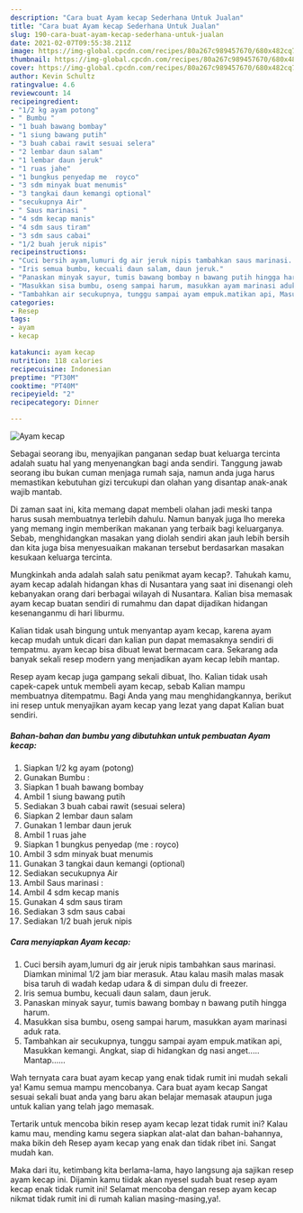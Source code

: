 ```yaml
---
description: "Cara buat Ayam kecap Sederhana Untuk Jualan"
title: "Cara buat Ayam kecap Sederhana Untuk Jualan"
slug: 190-cara-buat-ayam-kecap-sederhana-untuk-jualan
date: 2021-02-07T09:55:38.211Z
image: https://img-global.cpcdn.com/recipes/80a267c989457670/680x482cq70/ayam-kecap-foto-resep-utama.jpg
thumbnail: https://img-global.cpcdn.com/recipes/80a267c989457670/680x482cq70/ayam-kecap-foto-resep-utama.jpg
cover: https://img-global.cpcdn.com/recipes/80a267c989457670/680x482cq70/ayam-kecap-foto-resep-utama.jpg
author: Kevin Schultz
ratingvalue: 4.6
reviewcount: 14
recipeingredient:
- "1/2 kg ayam potong"
- " Bumbu "
- "1 buah bawang bombay"
- "1 siung bawang putih"
- "3 buah cabai rawit sesuai selera"
- "2 lembar daun salam"
- "1 lembar daun jeruk"
- "1 ruas jahe"
- "1 bungkus penyedap me  royco"
- "3 sdm minyak buat menumis"
- "3 tangkai daun kemangi optional"
- "secukupnya Air"
- " Saus marinasi "
- "4 sdm kecap manis"
- "4 sdm saus tiram"
- "3 sdm saus cabai"
- "1/2 buah jeruk nipis"
recipeinstructions:
- "Cuci bersih ayam,lumuri dg air jeruk nipis tambahkan saus marinasi. Diamkan minimal 1/2 jam biar merasuk. Atau kalau masih malas masak bisa taruh di wadah kedap udara &amp; di simpan dulu di freezer."
- "Iris semua bumbu, kecuali daun salam, daun jeruk."
- "Panaskan minyak sayur, tumis bawang bombay n bawang putih hingga harum."
- "Masukkan sisa bumbu, oseng sampai harum, masukkan ayam marinasi aduk rata."
- "Tambahkan air secukupnya, tunggu sampai ayam empuk.matikan api, Masukkan kemangi. Angkat, siap di hidangkan dg nasi anget..... Mantap......"
categories:
- Resep
tags:
- ayam
- kecap

katakunci: ayam kecap 
nutrition: 118 calories
recipecuisine: Indonesian
preptime: "PT30M"
cooktime: "PT40M"
recipeyield: "2"
recipecategory: Dinner

---
```



![Ayam kecap](https://img-global.cpcdn.com/recipes/80a267c989457670/680x482cq70/ayam-kecap-foto-resep-utama.jpg)

Sebagai seorang ibu, menyajikan panganan sedap buat keluarga tercinta adalah suatu hal yang menyenangkan bagi anda sendiri. Tanggung jawab seorang ibu bukan cuman menjaga rumah saja, namun anda juga harus memastikan kebutuhan gizi tercukupi dan olahan yang disantap anak-anak wajib mantab.

Di zaman  saat ini, kita memang dapat membeli olahan jadi meski tanpa harus susah membuatnya terlebih dahulu. Namun banyak juga lho mereka yang memang ingin memberikan makanan yang terbaik bagi keluarganya. Sebab, menghidangkan masakan yang diolah sendiri akan jauh lebih bersih dan kita juga bisa menyesuaikan makanan tersebut berdasarkan masakan kesukaan keluarga tercinta. 



Mungkinkah anda adalah salah satu penikmat ayam kecap?. Tahukah kamu, ayam kecap adalah hidangan khas di Nusantara yang saat ini disenangi oleh kebanyakan orang dari berbagai wilayah di Nusantara. Kalian bisa memasak ayam kecap buatan sendiri di rumahmu dan dapat dijadikan hidangan kesenanganmu di hari liburmu.

Kalian tidak usah bingung untuk menyantap ayam kecap, karena ayam kecap mudah untuk dicari dan kalian pun dapat memasaknya sendiri di tempatmu. ayam kecap bisa dibuat lewat bermacam cara. Sekarang ada banyak sekali resep modern yang menjadikan ayam kecap lebih mantap.

Resep ayam kecap juga gampang sekali dibuat, lho. Kalian tidak usah capek-capek untuk membeli ayam kecap, sebab Kalian mampu membuatnya ditempatmu. Bagi Anda yang mau menghidangkannya, berikut ini resep untuk menyajikan ayam kecap yang lezat yang dapat Kalian buat sendiri.

<!--inarticleads1-->

##### Bahan-bahan dan bumbu yang dibutuhkan untuk pembuatan Ayam kecap:

1. Siapkan 1/2 kg ayam (potong)
1. Gunakan  Bumbu :
1. Siapkan 1 buah bawang bombay
1. Ambil 1 siung bawang putih
1. Sediakan 3 buah cabai rawit (sesuai selera)
1. Siapkan 2 lembar daun salam
1. Gunakan 1 lembar daun jeruk
1. Ambil 1 ruas jahe
1. Siapkan 1 bungkus penyedap (me : royco)
1. Ambil 3 sdm minyak buat menumis
1. Gunakan 3 tangkai daun kemangi (optional)
1. Sediakan secukupnya Air
1. Ambil  Saus marinasi :
1. Ambil 4 sdm kecap manis
1. Gunakan 4 sdm saus tiram
1. Sediakan 3 sdm saus cabai
1. Sediakan 1/2 buah jeruk nipis




<!--inarticleads2-->

##### Cara menyiapkan Ayam kecap:

1. Cuci bersih ayam,lumuri dg air jeruk nipis tambahkan saus marinasi. Diamkan minimal 1/2 jam biar merasuk. Atau kalau masih malas masak bisa taruh di wadah kedap udara &amp; di simpan dulu di freezer.
1. Iris semua bumbu, kecuali daun salam, daun jeruk.
1. Panaskan minyak sayur, tumis bawang bombay n bawang putih hingga harum.
1. Masukkan sisa bumbu, oseng sampai harum, masukkan ayam marinasi aduk rata.
1. Tambahkan air secukupnya, tunggu sampai ayam empuk.matikan api, Masukkan kemangi. Angkat, siap di hidangkan dg nasi anget..... Mantap......




Wah ternyata cara buat ayam kecap yang enak tidak rumit ini mudah sekali ya! Kamu semua mampu mencobanya. Cara buat ayam kecap Sangat sesuai sekali buat anda yang baru akan belajar memasak ataupun juga untuk kalian yang telah jago memasak.

Tertarik untuk mencoba bikin resep ayam kecap lezat tidak rumit ini? Kalau kamu mau, mending kamu segera siapkan alat-alat dan bahan-bahannya, maka bikin deh Resep ayam kecap yang enak dan tidak ribet ini. Sangat mudah kan. 

Maka dari itu, ketimbang kita berlama-lama, hayo langsung aja sajikan resep ayam kecap ini. Dijamin kamu tiidak akan nyesel sudah buat resep ayam kecap enak tidak rumit ini! Selamat mencoba dengan resep ayam kecap nikmat tidak rumit ini di rumah kalian masing-masing,ya!.

